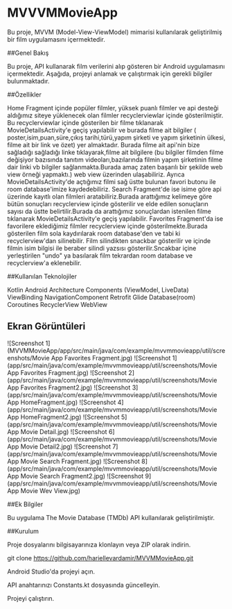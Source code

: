 # MVVVMMovieApp
 Bu proje, MVVM (Model-View-ViewModel) mimarisi kullanılarak geliştirilmiş bir film uygulamasını içermektedir.


##Genel Bakış

Bu proje, API kullanarak film verilerini alıp gösteren bir Android uygulamasını içermektedir. Aşağıda, projeyi anlamak ve çalıştırmak için gerekli bilgiler bulunmaktadır.


##Özellikler

Home Fragment içinde popüler filmler, yüksek puanlı filmler ve api desteği aldığımız siteye yüklenecek olan filmler recyclerviewlar içinde gösterilmiştir.
Bu recyclerviewlar içinde gösterilen bir filme tıklanarak MovieDetailsActivity'e geçiş yapılabilir ve burada filme ait bilgiler ( poster,isim,puan,süre,çıkış tarihi,türü,yapım şirketi ve yapım şirketinin ülkesi, filme ait bir link ve özet) yer almaktadır.
Burada filme ait api'nin bize sağladığı  sağladığı linke tıklayarak,filme ait bilgilere (bu bilgiler filmden filme değişiyor bazısında tanıtım videoları,bazılarında filmin yapım  şirketinin filme dair linki vb bilgiler sağlanmakta.Burada amaç zaten başarılı bir şekilde web view örneği yapmaktı.) web view üzerinden ulaşabiliriz.
Ayrıca MovieDetailsActivity'de açtığımız filmi sağ üstte bulunan favori butonu ile room database'imize kaydedebiliriz.
Search Fragment'de ise isime göre api üzerinde kayıtlı olan filmleri aratabiliriz.Burada arattığımız kelimeye göre bütün sonuçları recyclerview içinde gösterilir ve elde edilen sonuçların sayısı da üstte belirtilir.Burada da arattığımız sonuçlardan istenilen filme tıklanarak MovieDetailsActivity'e geçiş yapılabilir.
Favorites Fragment'da ise favorilere eklediğimiz filmler recyclerview içinde gösterilmekte.Burada gösterilen film sola kaydırılarak room database'den ve tabi ki recyclerview'dan silinebilir.
Film silindikten snackbar gösterilir ve içinde filmin isim bilgisi ile beraber silindi yazsısı gösterilir.Sncakbar içine yerleştirilen "undo" ya basılarak film tekrardan room database ve recyclerview'a eklenebilir.


##Kullanılan Teknolojiler

Kotlin
Android Architecture Components (ViewModel, LiveData)
ViewBinding
NavigationComponent
Retrofit
Glide
Database(room)
Coroutines
RecyclerView
WebView


## Ekran Görüntüleri

![Screenshot 1](MVVMMovieApp/app/src/main/java/com/example/mvvmmovieapp/util/screenshots/Movie App Favorites Fragment.jpg)
![Screenshot 1](app/src/main/java/com/example/mvvmmovieapp/util/screenshots/Movie App Favorites Fragment.jpg)
![Screenshot 2](app/src/main/java/com/example/mvvmmovieapp/util/screenshots/Movie App Favorites Fragment2.jpg)
![Screenshot 3](app/src/main/java/com/example/mvvmmovieapp/util/screenshots/Movie App HomeFragment.jpg)
![Screenshot 4](app/src/main/java/com/example/mvvmmovieapp/util/screenshots/Movie App HomeFragment2.jpg)
![Screenshot 5](app/src/main/java/com/example/mvvmmovieapp/util/screenshots/Movie App Movie Detail.jpg)
![Screenshot 6](app/src/main/java/com/example/mvvmmovieapp/util/screenshots/Movie App Movie Detail2.jpg)
![Screenshot 7](app/src/main/java/com/example/mvvmmovieapp/util/screenshots/Movie App Movie Search Fragment.jpg)
![Screenshot 8](app/src/main/java/com/example/mvvmmovieapp/util/screenshots/Movie App Movie Search Fragment2.jpg)
![Screenshot 9](app/src/main/java/com/example/mvvmmovieapp/util/screenshots/Movie App Movie Wev View.jpg)


##Ek Bilgiler

Bu uygulama The Movie Database (TMDb) API kullanılarak geliştirilmiştir.


##Kurulum

Proje dosyalarını bilgisayarınıza klonlayın veya ZIP olarak indirin.

git clone https://github.com/hariellevardamir/MVVMMovieApp.git

Android Studio'da projeyi açın.

API anahtarınızı Constants.kt dosyasında güncelleyin.

Projeyi çalıştırın.
